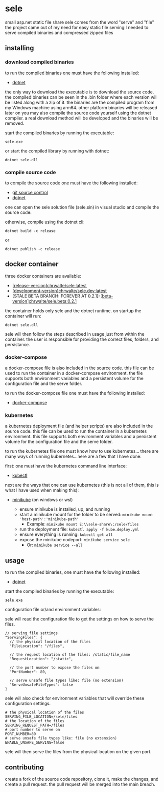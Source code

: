 # sele

small asp.net static file share
sele comes from the word "serve" and "file"
the project came out of my need for easy static file serving
I needed to serve compiled binaries and compressed zipped files

## installing

### download compiled binaries

to run the compiled binaries one must have the following installed:

- [dotnet](https://dotnet.microsoft.com/en-us/)

the only way to download the executable is to download the source code. the compiled binaries can be seen in the .bin folder where each version will be listed along with a zip of it. the binaries are the compiled program from my Windows machine using arm64. other platform binaries will be released later on you may also compile the source code yourself using the dotnet compiler. a real download method will be developed and the binaries will be removed.

start the compiled binaries by running the executable:

`sele.exe`

or start the compiled library by running with dotnet:

`dotnet sele.dll`

### compile source code

to compile the source code one must have the following installed:

- [git source control](https://git-scm.com/)
- [dotnet](https://dotnet.microsoft.com/en-us/)

one can open the sele solution file (sele.sin) in visual studio and compile the source code.

otherwise, compile using the dotnet cli:

`dotnet build -c release`

or

`dotnet publish -c release`

## docker container

three docker containers are available:

- [[release-version]chrwalte/sele:latest](https://hub.docker.com/repository/docker/chrwalte/sele)
- [[development-version]chrwalte/sele.dev:latest](https://hub.docker.com/repository/docker/chrwalte/sele.dev)
- [STALE BETA BRANCH: FOREVER AT 0.2.1]-[[beta-version]chrwalte/sele.beta:0.2.1](https://hub.docker.com/repository/docker/chrwalte/sele.beta)

the container holds only sele and the dotnet runtime.
on startup the container will run:

`dotnet sele.dll`

sele will then follow the steps described in usage just from within the container.
the user is responsible for providing the correct files, folders, and persistance.

### docker-compose

a docker-compose file is also included in the source code.
this file can be used to run the container in a docker-compose environment.
the file supports both environment variables and a persistent volume for the configuration file and the serve folder.

to run the docker-compose file one must have the following installed:

- [docker-compose](https://docs.docker.com/compose/install/)

### kubernetes

a kubernetes deployment file (and helper scripts) are also included in the source code.
this file can be used to run the container in a kubernetes environment.
this file supports both environment variables and a persistent volume for the configuration file and the serve folder.

to run the kubernetes file one must know how to use kubernetes...
there are many ways of running kubernetes...here are a few that I have done:

first: one must have the kubernetes command line interface:

- [kubectl](https://kubernetes.io/docs/tasks/tools/)

next are the ways that one can use kubernetes (this is not all of them, this is what I have used when making this):

- [minikube](https://minikube.sigs.k8s.io/docs/) (on windows or wsl)

  - ensure minikube is installed, up, and running
  - start a minikube mount for the folder to be served: `minikube mount 'host-path':'minikube-path'`
    - Example: `minikube mount E:\\sele-share\:/sele/files`
  - run the deployment file: `kubectl apply -f kube.deploy.yml`
  - ensure everything is running: `kubectl get all`
  - expose the minikube nodeport: `minikube service sele`
    - Or: `minikube service --all`

## usage

to run the compiled binaries, one must have the following installed:

- [dotnet](https://dotnet.microsoft.com/en-us/)

start the compiled binaries by running the executable:

`sele.exe`

configuration file or/and environment variables:

sele will read the configuration file to get the settings on how to serve the files.

```jsonc
// serving file settings
"ServingFiles": {
  // the physical location of the files
  "FileLocation": "/files",

  // the request location of the files: /static/file_name
  "RequestLocation": "/static",

  // the port number to expose the files on
  "PortNumber": 80,

  // serve unsafe file types like: file (no extension)
  "ServeUnsafeFileTypes": false
}
```

sele will also check for environment variables that will override these configuration settings.

```shell
# the physical location of the files
SERVING_FILE_LOCATION=/sele/files
# the location of the files
SERVING_REQUEST_PATH=/files
# port number to serve on
PORT_NUMBER=80
# serve unsafe file types like: file (no extension)
ENABLE_UNSAFE_SERVING=false
```

sele will then serve the files from the physical location on the given port.

## contributing

create a fork of the source code repository, clone it, make the changes, and create a pull request. the pull request will be merged into the main breach.
